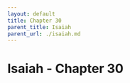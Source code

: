 ```yaml
---
layout: default
title: Chapter 30
parent_title: Isaiah
parent_url: ./isaiah.md
---
```


# Isaiah - Chapter 30
